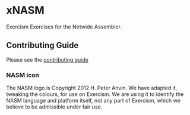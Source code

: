# xNASM

Exercism Exercises for the Netwide Assembler.

## Contributing Guide

Please see the [contributing guide](https://github.com/exercism/x-api/blob/master/CONTRIBUTING.md#the-exercise-data)


### NASM icon
The NASM logo is Copyright 2012 H. Peter Anvin. We have adapted it, tweaking the colours, for use on Exercism. We are using it to identify the NASM language and platform itself, not any part of Exercism, which we believe to be admissible under fair use.
